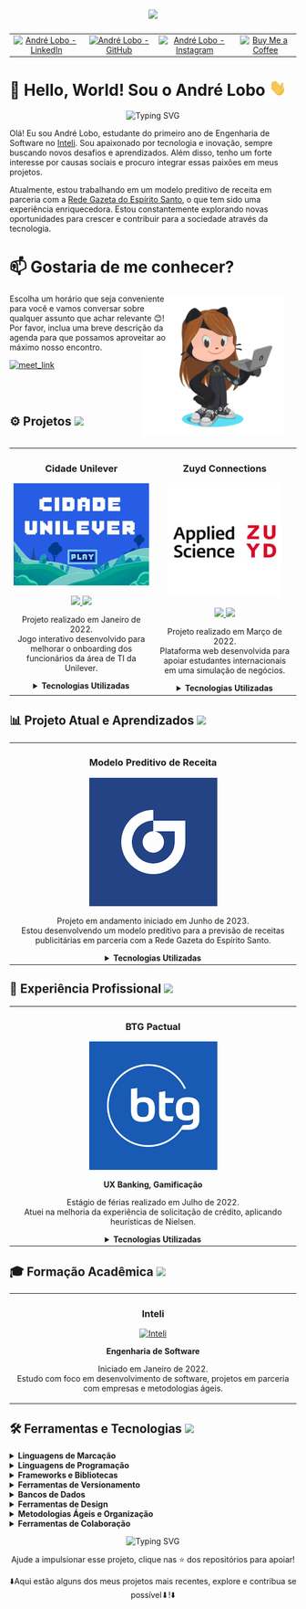 <h1 align="center">
  <img src="https://cardivo.vercel.app/api?name=André%20Lobo&description=Engenheiro%20de%20Software%20em%20formação,%20apaixonado%20por%20tecnologia%20e%20inovação.%20Busco%20desafios%20que%20me%20permitam%20crescer%20e%20contribuir%20para%20projetos%20que%20impactam%20positivamente%20a%20sociedade.&image=https://raw.githubusercontent.com/AndreLobo1/AndreLobo1/main/images/andre_lobo.jpg&backgroundColor=%23ffffff&animation=true" />
</h1>

<table align="center">
  <tr>
    <td align="center" style="padding-right: 10px;">
      <a href="https://www.linkedin.com/in/andre-lobo-dev/" target="_blank">
        <img src="https://bentos.jkominovic.dev/api/v1/bento-cards?url=https%3A%2F%2Fwww.linkedin.com%2Fin%2Fandre-lobo-dev%2F&subtitle=@andre-lobo-dev&size=square" alt="André Lobo - LinkedIn">
      </a>
    </td>
    <td align="center" style="padding-right: 10px;">
      <a href="https://github.com/AndreLobo1" target="_blank">
        <img src="https://bentos.jkominovic.dev/api/v1/bento-cards?url=https%3A%2F%2Fgithub.com%2FAndreLobo1&subtitle=%2FAndreLobo1&size=square" alt="André Lobo - GitHub">
      </a>
    </td>
    <td align="center" style="padding-right: 10px;">
      <a href="https://instagram.com/seu_instagram" target="_blank">
        <img src="https://bentos.jkominovic.dev/api/v1/bento-cards?url=https%3A%2F%2Finstagram.com%2Fseu_instagram&subtitle=@seu_instagram&size=square" alt="André Lobo - Instagram">
      </a>
    </td>
    <td align="center" style="padding-right: 10px;">
      <a href="https://buymeacoffee.com/" target="_blank">
        <img src="https://bentos.jkominovic.dev/api/v1/bento-cards?url=https%3A%2F%2Fbuymeacoffee.com%2F&size=square" alt="Buy Me a Coffee">
      </a>
    </td>
  </tr>
</table>

# 👋 Hello, World! Sou o André Lobo <img src="https://raw.githubusercontent.com/ABSphreak/ABSphreak/master/gifs/Hi.gif" width="30px">

<p align="center">
  <img src="https://readme-typing-svg.herokuapp.com?duration=4000&pause=800&color=195AB4&center=true&vCenter=true&width=500&lines=Engenheiro+de+Software+em+Formação;Eterno+Estudante;Voluntário;Apaixonado+por+Tecnologia" alt="Typing SVG" />
</p>

Olá! Eu sou André Lobo, estudante do primeiro ano de Engenharia de Software no [Inteli](https://www.inteli.edu.br/). Sou apaixonado por tecnologia e inovação, sempre buscando novos desafios e aprendizados. Além disso, tenho um forte interesse por causas sociais e procuro integrar essas paixões em meus projetos.

Atualmente, estou trabalhando em um modelo preditivo de receita em parceria com a [Rede Gazeta do Espírito Santo](https://www.gazetaonline.com.br/), o que tem sido uma experiência enriquecedora. Estou constantemente explorando novas oportunidades para crescer e contribuir para a sociedade através da tecnologia.

# 📫 Gostaria de me conhecer?

<img align="right" src="images/octocat-1723753454918.png" alt="Imagem Reunião" width="250" height="250" style="margin-right: 20px; margin-left: -50px; margin-bottom: 20px;">

Escolha um horário que seja conveniente para você e vamos conversar sobre qualquer assunto que achar relevante 😊! Por favor, inclua uma breve descrição da agenda para que possamos aproveitar ao máximo nosso encontro.

<a href="https://calendly.com/andrelobo/papo-com-andre-lobo" target="_blank">
    <img width="498" alt="meet_link" src="https://user-images.githubusercontent.com/15426564/144297439-f530f383-e73e-41e0-9914-a9b7d3f432e5.png">
</a>

<br><br>


## ⚙️ Projetos <img src="https://media.giphy.com/media/VgCDAzcKvsR6OM0uWg/giphy.gif" width="50px">
<div align="center">
  <table style="width: 100%;">
    <tr>
      <td style="width: 50%; vertical-align: top;">
        <h3 align="center">Cidade Unilever</h3>
        <div align="center">  
          <a href='#'>
            <img src="images/cidadeUnilever.jpg" alt="Cidade Unilever" height="150" style="max-width: 100%; height: auto;" />
          </a>
          <p style="margin-top: 15px;">
            <a href="https://github.com/your-repo-url" target="_blank">
              <img src="https://img.shields.io/badge/Repo-lightgrey?style=for-the-badge&logo=github"/>
            </a>  
            <a href="#" target="_blank">
              <img src="https://img.shields.io/badge/Live-lightgrey?style=for-the-badge&color=0892d0"/>
            </a>
          </p>
          <p>
            Projeto realizado em Janeiro de 2022. <br> Jogo interativo desenvolvido para melhorar o onboarding dos funcionários da área de TI da Unilever.
          </p>
          <details>
            <summary><b>Tecnologias Utilizadas</b></summary>
            <p style="margin-top: 15px;">
              <img src="https://img.shields.io/badge/HTML5-E34F26?style=for-the-badge&logo=html5&logoColor=white" alt="HTML5">
              <img src="https://img.shields.io/badge/CSS3-1572B6?style=for-the-badge&logo=css3&logoColor=white" alt="CSS3">
              <img src="https://img.shields.io/badge/JavaScript-F7DF1E?style=for-the-badge&logo=javascript&logoColor=black" alt="JavaScript">
              <img src="https://img.shields.io/badge/Node.js-339933?style=for-the-badge&logo=nodedotjs&logoColor=white" alt="Node.js">
              <img src="https://img.shields.io/badge/Phaser-5A0FC8?style=for-the-badge&logo=phaser&logoColor=white" alt="Phaser">
            </p>
          </details>
        </div>
      </td>
      <td style="width: 50%; vertical-align: top;">
        <h3 align="center">Zuyd Connections</h3>
        <div align="center">  
          <a href='#'>
            <img src="images/zuyd.jpg" alt="Zuyd Connections" height="150" style="max-width: 100%; height: auto;" />
          </a>
          <p style="margin-top: 15px;">
            <a href="https://github.com/your-repo-url" target="_blank">
              <img src="https://img.shields.io/badge/Repo-lightgrey?style=for-the-badge&logo=github"/>
            </a>  
            <a href="#" target="_blank">
              <img src="https://img.shields.io/badge/Live-lightgrey?style=for-the-badge&color=0892d0"/>
            </a>
          </p>
          <p>
            Projeto realizado em Março de 2022. <br> Plataforma web desenvolvida para apoiar estudantes internacionais em uma simulação de negócios.
          </p>
          <details>
            <summary><b>Tecnologias Utilizadas</b></summary>
            <p style="margin-top: 15px;">
              <img src="https://img.shields.io/badge/HTML5-E34F26?style=for-the-badge&logo=html5&logoColor=white" alt="HTML5">
              <img src="https://img.shields.io/badge/CSS3-1572B6?style=for-the-badge&logo=css3&logoColor=white" alt="CSS3">
              <img src="https://img.shields.io/badge/JavaScript-F7DF1E?style=for-the-badge&logo=javascript&logoColor=black" alt="JavaScript">
              <img src="https://img.shields.io/badge/Node.js-339933?style=for-the-badge&logo=nodedotjs&logoColor=white" alt="Node.js">
              <img src="https://img.shields.io/badge/Figma-F24E1E?style=for-the-badge&logo=figma&logoColor=white" alt="Figma">
            </p>
          </details>
        </div>
      </td>
    </tr>
  </table>
</div>

## 📊 Projeto Atual e Aprendizados <img src="https://media.giphy.com/media/f9XgHHnPnDjOF1hWpl/giphy.gif" height="32px">
<div align="center">
  <table style="width: 100%;">
    <tr>
      <td style="width: 50%; vertical-align: top;">
        <h3 align="center">Modelo Preditivo de Receita</h3>
        <div align="center">  
          <a href='#'>
            <img src="images/redeGazeta.png" alt="Rede Gazeta" height="150" style="max-width: 100%; height: auto;" />
          </a>
          <p>
            Projeto em andamento iniciado em Junho de 2023.<br>
            Estou desenvolvendo um modelo preditivo para a previsão de receitas publicitárias em parceria com a Rede Gazeta do Espírito Santo.
          </p>
          <details>
            <summary><b>Tecnologias Utilizadas</b></summary>
            <p style="margin-top: 15px;">
              <img src="https://img.shields.io/badge/Python-3776AB?style=for-the-badge&logo=python&logoColor=white" alt="Python">
              <img src="https://img.shields.io/badge/Pandas-150458?style=for-the-badge&logo=pandas&logoColor=white" alt="Pandas">
              <img src="https://img.shields.io/badge/NumPy-013243?style=for-the-badge&logo=numpy&logoColor=white" alt="NumPy">
              <img src="https://img.shields.io/badge/Scikit--Learn-F7931E?style=for-the-badge&logo=scikitlearn&logoColor=white" alt="Scikit-learn">
              <img src="https://img.shields.io/badge/TensorFlow-FF6F00?style=for-the-badge&logo=tensorflow&logoColor=white" alt="TensorFlow">
              <img src="https://img.shields.io/badge/R-276DC3?style=for-the-badge&logo=r&logoColor=white" alt="R">
            </p>
          </details>
        </div>
      </td>
    </tr>
  </table>
</div>

## 🏢 Experiência Profissional <img src="https://github.com/TheDudeThatCode/TheDudeThatCode/blob/master/Assets/Developer.gif" height="32px">
<div align="center">
  <table style="width: 100%;">
    <tr>
      <td style="width: 50%; vertical-align: top;">
        <h3 align="center">BTG Pactual</h3>
        <div align="center">  
          <a href='#'>
            <img src="images/btg.png" alt="BTG Pactual" height="150" style="max-width: 100%; height: auto;" />
          </a>
          <p><strong>UX Banking, Gamificação</strong></p>
          <p>
            Estágio de férias realizado em Julho de 2022. <br> Atuei na melhoria da experiência de solicitação de crédito, aplicando heurísticas de Nielsen.
          </p>
          <details>
            <summary><b>Tecnologias Utilizadas</b></summary>
            <p style="margin-top: 15px;">
              <img src="https://img.shields.io/badge/Figma-F24E1E?style=for-the-badge&logo=figma&logoColor=white" alt="Figma">
              <img src="https://img.shields.io/badge/Scrum-FF6F00?style=for-the-badge&logo=scrum&logoColor=white" alt="Scrum">
              <img src="https://img.shields.io/badge/UX-4285F4?style=for-the-badge&logo=google&logoColor=white" alt="UX">
              <img src="https://img.shields.io/badge/UI-4285F4?style=for-the-badge&logo=google&logoColor=white" alt="UI">
            </p>
          </details>
        </div>
      </td>
    </tr>
  </table>
</div>

## 🎓 Formação Acadêmica <img src="https://github.com/TheDudeThatCode/TheDudeThatCode/blob/master/Assets/Book.gif" height="32px">
<div align="center">
	<table>
		<tr>
			<td width="50%">
				<h3 align="center">Inteli</h3>
				<div align="center">  
					<a href='#' target="_blank">
						<img src="images/inteli.png" alt="Inteli" height="150" />
					</a>
					<p><strong>Engenharia de Software</strong></p>
          <p>Iniciado em Janeiro de 2022. <br> Estudo com foco em desenvolvimento de software, projetos em parceria com empresas e metodologias ágeis.</p>
				</div>
        </tr>
	</table>
</div>

## 🛠️ Ferramentas e Tecnologias <img src="https://github.com/TheDudeThatCode/TheDudeThatCode/blob/master/Assets/tools.gif" height="30px">

<details>
  <summary><b>Linguagens de Marcação</b></summary>
  <br>
  <table>
    <tr>
      <td><img src="https://img.shields.io/badge/HTML-E34F26?style=for-the-badge&logo=html5&logoColor=white" alt="HTML"></td>
      <td><img src="https://img.shields.io/badge/Markdown-000000?style=for-the-badge&logo=markdown&logoColor=white" alt="Markdown"></td>
      <td><img src="https://img.shields.io/badge/CSS-1572B6?style=for-the-badge&logo=css3&logoColor=white" alt="CSS"></td>
    </tr>
  </table>
</details>

<details>
  <summary><b>Linguagens de Programação</b></summary>
  <br>
  <table>
    <tr>
      <td><img src="https://img.shields.io/badge/JavaScript-F7DF1E?style=for-the-badge&logo=javascript&logoColor=black" alt="JavaScript"></td>
      <td><img src="https://img.shields.io/badge/SQL-003B57?style=for-the-badge&logo=sql&logoColor=white" alt="SQL"></td>
    </tr>
  </table>
</details>

<details>
  <summary><b>Frameworks e Bibliotecas</b></summary>
  <br>
  <table>
    <tr>
      <td><img src="https://img.shields.io/badge/Node.js-339933?style=for-the-badge&logo=node-dot-js&logoColor=white" alt="Node.js"></td>
      <td><img src="https://img.shields.io/badge/NPM-CB3837?style=for-the-badge&logo=npm&logoColor=white" alt="NPM"></td>
      <td><img src="https://img.shields.io/badge/Sails.js-000000?style=for-the-badge&logo=sails&logoColor=white" alt="Sails.js"></td>
    </tr>
    <tr>
      <td><img src="https://img.shields.io/badge/Mocha-8D6748?style=for-the-badge&logo=mocha&logoColor=white" alt="Mocha"></td>
      <td><img src="https://img.shields.io/badge/Sinon.js-003E54?style=for-the-badge&logo=sinon&logoColor=white" alt="Sinon.js"></td>
      <td><img src="https://img.shields.io/badge/Phaser-5A0FC8?style=for-the-badge&logo=phaser&logoColor=white" alt="Phaser"></td>
    </tr>
    <tr>
      <td><img src="https://img.shields.io/badge/Libra_Sprite-00A3E0?style=for-the-badge" alt="Libra Sprite"></td>
      <td><img src="https://img.shields.io/badge/Tiled-58A6FF?style=for-the-badge" alt="Tiled"></td>
    </tr>
  </table>
</details>

<details>
  <summary><b>Ferramentas de Versionamento</b></summary>
  <br>
  <table>
    <tr>
      <td><img src="https://img.shields.io/badge/Git-F05032?style=for-the-badge&logo=git&logoColor=white" alt="Git"></td>
      <td><img src="https://img.shields.io/badge/GitHub-181717?style=for-the-badge&logo=github&logoColor=white" alt="GitHub"></td>
      <td><img src="https://img.shields.io/badge/Gitflow-563D7C?style=for-the-badge" alt="Gitflow"></td>
    </tr>
  </table>
</details>

<details>
  <summary><b>Bancos de Dados</b></summary>
  <br>
  <table>
    <tr>
      <td><img src="https://img.shields.io/badge/PostgreSQL-336791?style=for-the-badge&logo=postgresql&logoColor=white" alt="PostgreSQL"></td>
      <td><img src="https://img.shields.io/badge/DBeaver-1B1B1B?style=for-the-badge&logo=dbeaver&logoColor=white" alt="DBeaver"></td>
    </tr>
  </table>
</details>

<details>
  <summary><b>Ferramentas de Design</b></summary>
  <br>
  <table>
    <tr>
      <td><img src="https://img.shields.io/badge/Canva-00C4CC?style=for-the-badge&logo=canva&logoColor=white" alt="Canva"></td>
      <td><img src="https://img.shields.io/badge/Figma-F24E1E?style=for-the-badge&logo=figma&logoColor=white" alt="Figma"></td>
    </tr>
  </table>
</details>

<details>
  <summary><b>Metodologias Ágeis e Organização</b></summary>
  <br>
  <table>
    <tr>
      <td><img src="https://img.shields.io/badge/Scrum-FF6F00?style=for-the-badge&logo=scrum&logoColor=white" alt="Scrum"></td>
      <td><img src="https://img.shields.io/badge/Kanban-0097A7?style=for-the-badge&logo=kanban&logoColor=white" alt="Kanban"></td>
      <td><img src="https://img.shields.io/badge/Agile-FF4500?style=for-the-badge" alt="Agile"></td>
    </tr>
    <tr>
      <td><img src="https://img.shields.io/badge/GitHub_Copilot-1DBF73?style=for-the-badge&logo=githubcopilot&logoColor=white" alt="GitHub Copilot"></td>
      <td><img src="https://img.shields.io/badge/ChatGPT-34A853?style=for-the-badge&logo=chatgpt&logoColor=white" alt="ChatGPT"></td>
      <td><img src="https://img.shields.io/badge/Padrão_AAA_(Arrange--Act--Assert)-7F8C8D?style=for-the-badge&logo=testing&logoColor=white" alt="Padrão AAA"></td>
    </tr>
    <tr>
      <td><img src="https://img.shields.io/badge/MVC_(Model--View--Controller)-E34F26?style=for-the-badge&logo=architecture&logoColor=white" alt="MVC"></td>
    </tr>
  </table>
</details>

<details>
  <summary><b>Ferramentas de Colaboração</b></summary>
  <br>
  <table>
    <tr>
      <td><img src="https://img.shields.io/badge/Slack-4A154B?style=for-the-badge&logo=slack&logoColor=white" alt="Slack"></td>
      <td><img src="https://img.shields.io/badge/VS_Code-007ACC?style=for-the-badge&logo=visualstudiocode&logoColor=white" alt="Visual Studio Code"></td>
    </tr>
  </table>
</details>

<p align="center">
  <img src="https://readme-typing-svg.herokuapp.com?font=Roboto&size=24&duration=3000&pause=1000&color=195AB4&center=true&vCenter=true&width=435&lines=Obrigado+pela+visita!+Volte+sempre!" alt="Typing SVG" />
</p>

<p align="center">Ajude a impulsionar esse projeto, clique nas ⭐ dos repositórios para apoiar!</p>

<p align="center">⬇️Aqui estão alguns dos meus projetos mais recentes, explore e contribua se possível⬇!⬇️</p>
